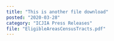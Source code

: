 ```yaml
---
title: "This is another file download"
posted: "2020-03-28"
category: "ICJIA Press Releases"
file: "EligibleAreasCensusTracts.pdf"
---
```

